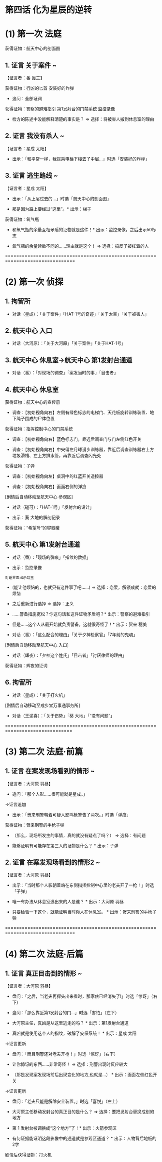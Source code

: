 # 第四话 化为星辰的逆转
# (1) 第一次 法庭

获得证物：航天中心的剖面图

## 1. 证言  关于案件 ~

【证言者：番 轰三】

获得证物：行凶的匕首 安装好的炸弹

* 追问：全部证词

获得证物：警察的避难指引 第1发射台的门禁系统 监控录像

* 检方的陈述中没能解释清楚的事实是？ => 选择：将被害人搬到休息室的理由

 

## 2. 证言  我没有杀人 ~

【证言者：星成 太阳】

* 出示：「和平常一样，我搭乘电梯下楼去了中层…」时选「安装好的炸弹」

 

## 3. 证言  逃生路线 ~

【证言者：星成 太阳】

* 出示：「从上层过去的…」时选「航天中心的剖面图」

* 那是因为路上要经过“这里”。* 出示：梯子

获得证物：氧气瓶

* 和氧气瓶的余量互相矛盾的证物就是这件！* 出示：监控录像，之后出示50标志

* 氧气瓶的余量读数不同的……理由就是这个！ => 选择：搞反了被扛着的人


===============================================================================
# (2) 第一次 侦探

## 1. 拘留所

* 对话（星成）：「关于案件」「HAT-1号的奇迹」「关于太空」「关于被害人」
 

## 2. 航天中心 入口

* 对话（大河原）：「关于大河原」「关于案件」「关于HAT-1号」

 

## 3. 航天中心 休息室→航天中心 第1发射台通道

* 对话（番）：「对现场的调查」「案发当时的事」「目击者」

 

## 4. 航天中心 休息室

获得证物：航天中心的宣传册

* 调查：【初始视角向右】左侧有绿色标志的电梯门、天花板旋转训练装置、地下绳子围成的尸体位置

获得证物：指挥控制中心的门禁系统

* 调查：【初始视角向右】蓝色标志门，靠近后调查门与门左侧红色开关  

* 调查：【初始视角向右】中央偏左月球漫步训练器，靠近后调查训练器右上方垃圾滑槽、左上方排水管，再靠近后调查闪光处

获得证物：子弹

* 调查：【初始视角向左】桌洞中的红蓝开关遥控器

* 调查：【初始视角向右】画面右侧的弹痕

[剧情后自动移动至航天中心 参观区]

* 对话（碰可）：「HAT-1号」「发射台的设计」

* 出示：葵 大地的解剖记录

获得证物：“希望号“的容器罐

 

## 5. 航天中心 第1发射台通道

* 对话（番）：「现场的弹痕」「指纹的数据」

* 出示：监控录像

`对话界面出示勾玉`

* (能让他烦恼的，也就只有这件事了吧……) => 选择：恋爱，解锁成就：恋爱的烦恼
* 之后重新进行选择 => 选择：正义

* ……警备措施宽松？你这句话和这件证物矛盾吧？* 出示：警察的避难指引

* 但是……这个人从最开始就负责警备，这就很奇怪了！* 出示：贺来 穗美

* 对话（番）：「这么配合的理由」「关于夕神检察官」「7年前的鬼魂」

 
[剧情后自动移动至航天中心 入口]

* 对话（辉夜）：「夕神这个姓氏」「目击者」「讨厌律师的理由」

获得证物：辉夜的证词


## 6. 拘留所

* 对话（星成）：「关于打火机」

 
[剧情后自动移动至成步堂万事通事务所]

* 对话（王泥喜）：「关于伤势」「葵 大地」「“没有问题”」

 
==============================================================================
# (3) 第二次 法庭·前篇

## 1. 证言  在案发现场看到的情形 ~

【证言者：大河原 羽昼】

* 追问：「那个人影……很可能就是星成。」

→证言追加

* 出示：「贺来刑警朝着可疑人影鸣枪警告了两次。」时选「弹痕」

获得证物：贺来刑警的手枪子弹

* （那么，现场所发生的事情，真的就没有疑点了吗？） => 选择：有问题

* 能够证明有可能存在第三人的证物是什么？ * 出示：子弹

 

## 2. 证言  在案发现场看到的情形2 ~

【证言者：大河原 羽昼】

* 出示：「当时那个人影朝着站在东侧指挥控制中心里的老夫开了一枪！」时选「子弹」

* 唯一有办法从休息室逃出来的人是谁？ * 出示：大河原 羽昼

* 只要检验一下这个，就能证明当时你人在休息室。 * 出示：贺来刑警的手枪子弹

 
===============================================================================
# (4) 第二次 法庭·后篇

## 1. 证言  真正目击到的情形 ~

【证言者：大河原 羽昼】

* 盘问：「之后，当老夫再探头出来看时，那家伙已经消失了!」时选「惊讶」（右下）

* 盘问：「那么靠近第1发射台的门…」时选「害怕」（左下）

* 大河原主任，真凶是从这里逃走的吗？ * 出示：第1发射台通道


* 真凶就是使用这个人的指纹，破解了安保系统！ * 出示：星成 太阳

→证言更新

* 盘问：「而且刑警还对老夫开枪！」时选「惊讶」（右下）

* 让你惊讶的东西……非常奇怪！ => 选择：刑警出现时反应较大

* （那是发现案发现场前后出现变化的地方,也就是…） * 出示：画面左侧红色开关

→证言更新

* 盘问：「老夫只能是解除安全装置。」时选「喜悦」（左上）

* 大河原主任移动发射台的真正目的是什么？ => 选择：要把发射台替换成别的地方

* 第 1 发射台被调换成“这个地方”了！* 出示：火箭参观区


* 有何证据能证明这段影像中的通道就是参观区通道？ * 出示：人物背后地板的2字


剧情后获得证物：打火机

